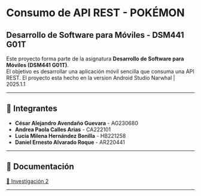 # Consumo de API REST - POKÉMON

## Desarrollo de Software para Móviles - DSM441 G01T

Este proyecto forma parte de la asignatura **Desarrollo de Software para Móviles (DSM441 G01T)**.  
El objetivo es desarrollar una aplicación móvil sencilla que consuma una API REST.
El proyecto esta hecho en la version Android Studio Narwhal | 2025.1.1

---

## 👥 Integrantes

- **César Alejandro Avendaño Guevara** - AG230680  
- **Andrea Paola Calles Arias** - CA222101  
- **Lucía Milena Hernández Bonilla** - HB221258
- **Daniel Ernesto Alvarado Roque** - AR220441    

---

## 📂 Documentación

<a href="Investigación Aplicada 2 DSM.pdf" target="_blank">📄 Investigación 2</a>  

---
